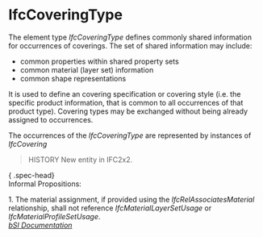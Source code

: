 IfcCoveringType
===============
The element type _IfcCoveringType_ defines commonly shared information for
occurrences of coverings. The set of shared information may include:  
  
* common properties within shared property sets  
* common material (layer set) information  
* common shape representations  
  
It is used to define an covering specification or covering style (i.e. the
specific product information, that is common to all occurrences of that
product type). Covering types may be exchanged without being already assigned
to occurrences.  
  
The occurrences of the _IfcCoveringType_ are represented by instances of
_IfcCovering_  
  
> HISTORY  New entity in IFC2x2.  
  
{ .spec-head}  
Informal Propositions:  
  
1\. The material assignment, if provided using the _IfcRelAssociatesMaterial_
relationship, shall not reference _IfcMaterialLayerSetUsage_ or
_IfcMaterialProfileSetUsage_.  
[ _bSI
Documentation_](https://standards.buildingsmart.org/IFC/DEV/IFC4_2/FINAL/HTML/schema/ifcsharedbldgelements/lexical/ifccoveringtype.htm)


